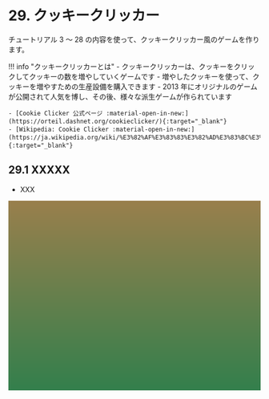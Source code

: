 # 29. クッキークリッカー
チュートリアル 3 ～ 28 の内容を使って、クッキークリッカー風のゲームを作ります。

!!! info "クッキークリッカーとは"
    - クッキークリッカーは、クッキーをクリックしてクッキーの数を増やしていくゲームです
    - 増やしたクッキーを使って、クッキーを増やすための生産設備を購入できます
    - 2013 年にオリジナルのゲームが公開されて人気を博し、その後、様々な派生ゲームが作られています

    - [Cookie Clicker 公式ページ :material-open-in-new:](https://orteil.dashnet.org/cookieclicker/){:target="_blank"}
    - [Wikipedia: Cookie Clicker :material-open-in-new:](https://ja.wikipedia.org/wiki/%E3%82%AF%E3%83%83%E3%82%AD%E3%83%BC%E3%82%AF%E3%83%AA%E3%83%83%E3%82%AB%E3%83%BC){:target="_blank"}

## 29.1 XXXXX
- XXX
	
![](https://raw.githubusercontent.com/Siv3D/siv3d.site.resource/main/2025/tutorial2/cookie-clicker/1.png)

```cpp

```

